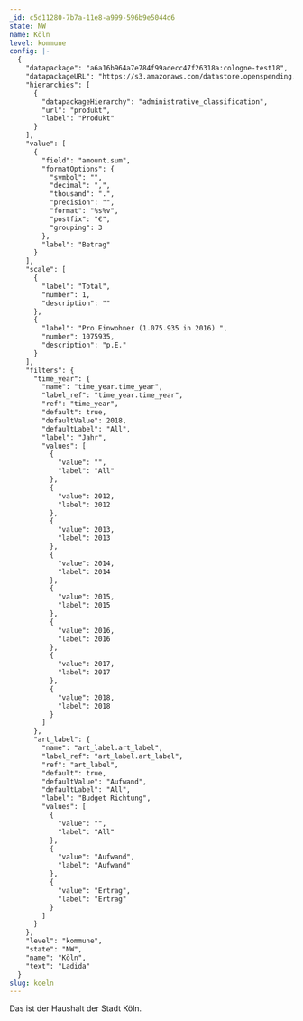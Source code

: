 ```yaml
---
_id: c5d11280-7b7a-11e8-a999-596b9e5044d6
state: NW
name: Köln
level: kommune
config: |-
  {
    "datapackage": "a6a16b964a7e784f99adecc47f26318a:cologne-test18",
    "datapackageURL": "https://s3.amazonaws.com/datastore.openspending.org/a6a16b964a7e784f99adecc47f26318a/cologne_test18/final/datapackage.json",
    "hierarchies": [
      {
        "datapackageHierarchy": "administrative_classification",
        "url": "produkt",
        "label": "Produkt"
      }
    ],
    "value": [
      {
        "field": "amount.sum",
        "formatOptions": {
          "symbol": "",
          "decimal": ",",
          "thousand": ".",
          "precision": "",
          "format": "%s%v",
          "postfix": "€",
          "grouping": 3
        },
        "label": "Betrag"
      }
    ],
    "scale": [
      {
        "label": "Total",
        "number": 1,
        "description": ""
      },
      {
        "label": "Pro Einwohner (1.075.935 in 2016) ",
        "number": 1075935,
        "description": "p.E."
      }
    ],
    "filters": {
      "time_year": {
        "name": "time_year.time_year",
        "label_ref": "time_year.time_year",
        "ref": "time_year",
        "default": true,
        "defaultValue": 2018,
        "defaultLabel": "All",
        "label": "Jahr",
        "values": [
          {
            "value": "",
            "label": "All"
          },
          {
            "value": 2012,
            "label": 2012
          },
          {
            "value": 2013,
            "label": 2013
          },
          {
            "value": 2014,
            "label": 2014
          },
          {
            "value": 2015,
            "label": 2015
          },
          {
            "value": 2016,
            "label": 2016
          },
          {
            "value": 2017,
            "label": 2017
          },
          {
            "value": 2018,
            "label": 2018
          }
        ]
      },
      "art_label": {
        "name": "art_label.art_label",
        "label_ref": "art_label.art_label",
        "ref": "art_label",
        "default": true,
        "defaultValue": "Aufwand",
        "defaultLabel": "All",
        "label": "Budget Richtung",
        "values": [
          {
            "value": "",
            "label": "All"
          },
          {
            "value": "Aufwand",
            "label": "Aufwand"
          },
          {
            "value": "Ertrag",
            "label": "Ertrag"
          }
        ]
      }
    },
    "level": "kommune",
    "state": "NW",
    "name": "Köln",
    "text": "Ladida"
  }
slug: koeln
---
```

Das ist der Haushalt der Stadt Köln.
